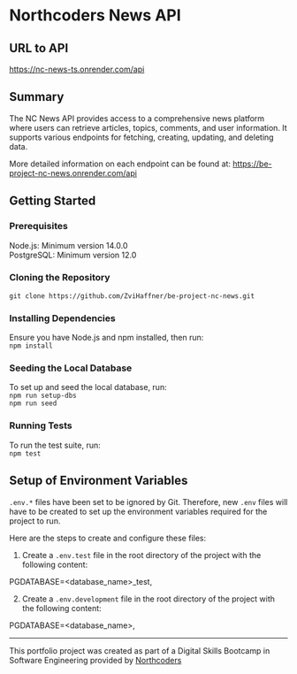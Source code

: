 # Northcoders News API

## URL to API

https://nc-news-ts.onrender.com/api

## Summary

The NC News API provides access to a comprehensive news platform where users can retrieve articles, topics, comments, and user information. It supports various endpoints for fetching, creating, updating, and deleting data.

More detailed information on each endpoint can be found at:
https://be-project-nc-news.onrender.com/api

## Getting Started

### Prerequisites
Node.js: Minimum version 14.0.0  
PostgreSQL: Minimum version 12.0  

### Cloning the Repository

`git clone https://github.com/ZviHaffner/be-project-nc-news.git`

### Installing Dependencies

Ensure you have Node.js and npm installed, then run:  
`npm install`

### Seeding the Local Database

To set up and seed the local database, run:  
`npm run setup-dbs`  
`npm run seed`

### Running Tests

To run the test suite, run:  
`npm test`

## Setup of Environment Variables

`.env.*` files have been set to be ignored by Git. Therefore, new `.env` files will have to be created to set up the environment variables required for the project to run.  

Here are the steps to create and configure these files:

1. Create a `.env.test` file in the root directory of the project with the following content:

  PGDATABASE=<database_name>_test,

2. Create a `.env.development` file in the root directory of the project with the following content:

  PGDATABASE=<database_name>,

--- 

This portfolio project was created as part of a Digital Skills Bootcamp in Software Engineering provided by [Northcoders](https://northcoders.com/)
